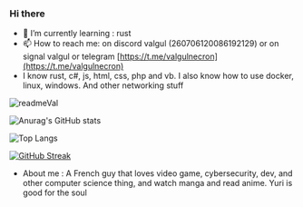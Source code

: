 ### Hi there


- 🌱 I’m currently learning : rust
- 📫 How to reach me: on discord valgul (260706120086192129) or on signal valgul or telegram [https://t.me/valgulnecron](https://t.me/valgulnecron)
- I know rust, c#, js, html, css, php and vb. I also know how to use docker, linux, windows. And other networking stuff

![readmeVal](https://counter.valgul.moe/get/@readmeValgul?theme=rule34)


![Anurag's GitHub stats](https://github-readme-stats.vercel.app/api?username=valgulnecron&show_icons=true&count_private=true&border_radius=50&bg_color=1e1e2e&text_color=cdd6f4&icon_color=cba6f7&title_color=94e2d5)

![Top Langs](https://github-readme-stats.vercel.app/api/top-langs/?username=valgulnecron&layout=pie&border_radius=50&bg_color=1e1e2e&text_color=cdd6f4&icon_color=cba6f7&title_color=94e2d5&size_weight=1&count_weight=0.2&langs_count=10)

[![GitHub Streak](https://streak-stats.demolab.com?user=valgulnecron&theme=merko&border_radius=50&background=1E1E2E&border=F5E0DC&stroke=F5E0DC&ring=94E2D5&fire=F5C2E7&currStreakNum=CBA6F7&sideNums=94E2D5&currStreakLabel=CDD6F4&dates=CDD6F4&sideLabels=CDD6F4)](https://git.io/streak-stats)

- About me : 
A French guy that loves video game, cybersecurity, dev, and other computer science thing, and watch manga and read anime.
Yuri is good for the soul



